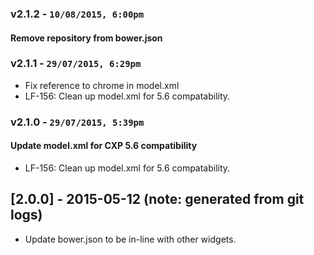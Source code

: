 ### v2.1.2 - `10/08/2015, 6:00pm`
#### Remove repository from bower.json  


### v2.1.1 - `29/07/2015, 6:29pm`
* Fix reference to chrome in model.xml  
* LF-156: Clean up model.xml for 5.6 compatability.  


### v2.1.0 - `29/07/2015, 5:39pm`
#### Update model.xml for CXP 5.6 compatibility  
* LF-156: Clean up model.xml for 5.6 compatability.  


## [2.0.0] - 2015-05-12 (note: generated from git logs)

 - Update bower.json to be in-line with other widgets.
